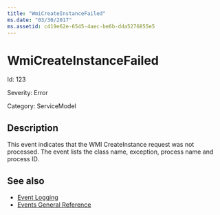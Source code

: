 ```yaml
---
title: "WmiCreateInstanceFailed"
ms.date: "03/30/2017"
ms.assetid: c419e62e-6545-4aec-be6b-dda5276855e5
---
```

# WmiCreateInstanceFailed
Id: 123  
  
 Severity: Error  
  
 Category: ServiceModel  
  
## Description  
 This event indicates that the WMI CreateInstance request was not processed. The event lists the class name, exception, process name and process ID.  
  
## See also
- [Event Logging](../../../../../docs/framework/wcf/diagnostics/event-logging/index.md)
- [Events General Reference](../../../../../docs/framework/wcf/diagnostics/event-logging/events-general-reference.md)
